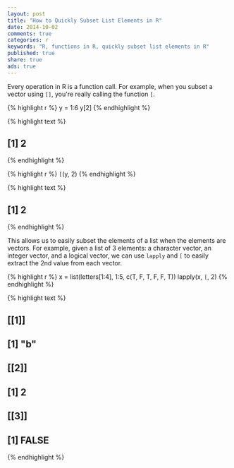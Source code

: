 ```yaml
---
layout: post
title: "How to Quickly Subset List Elements in R"
date: 2014-10-02
comments: true
categories: r
keywords: "R, functions in R, quickly subset list elements in R"
published: true
share: true
ads: true
---
```


Every operation in R is a function call. For example, when you subset a vector using `[]`, you're really calling the function `[`. 


{% highlight r %}
y = 1:6
y[2]
{% endhighlight %}



{% highlight text %}
## [1] 2
{% endhighlight %}



{% highlight r %}
`[`(y, 2)
{% endhighlight %}



{% highlight text %}
## [1] 2
{% endhighlight %}

This allows us to easily subset the elements of a list when the elements are vectors. For example, given a list of 3 elements: a character vector, an integer vector, and a logical vector, we can use `lapply` and `[` to easily extract the 2nd value from each vector. 

{% highlight r %}
x = list(letters[1:4], 1:5, c(T, F, T, F, F, T))
lapply(x, `[`, 2)
{% endhighlight %}



{% highlight text %}
## [[1]]
## [1] "b"
## 
## [[2]]
## [1] 2
## 
## [[3]]
## [1] FALSE
{% endhighlight %}

